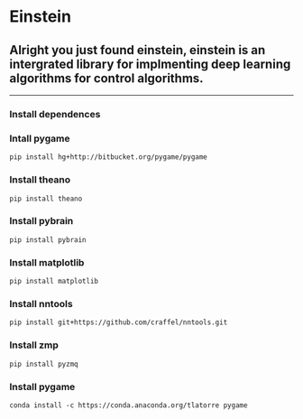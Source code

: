 # Einstein
## Alright you just found einstein, einstein is an intergrated library for implmenting deep learning algorithms for control algorithms.
---
### Install dependences
### Intall pygame
```
pip install hg+http://bitbucket.org/pygame/pygame
```
### Install theano
```
pip install theano
```
### Install pybrain
```
pip install pybrain
```
### Install matplotlib
```
pip install matplotlib
```
### Install nntools
```
pip install git+https://github.com/craffel/nntools.git
```
### Install zmp
```
pip install pyzmq
```
### Install pygame
```
conda install -c https://conda.anaconda.org/tlatorre pygame
```
